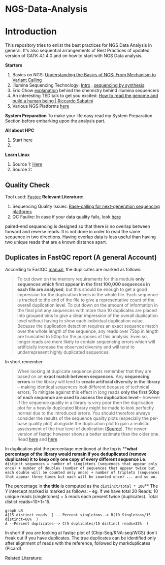 # NGS-Data-Analysis
# Introduction

This repository tries to enlist the best practices for NGS Data Analysis in general. It's also sequential arrangements of Best Practices of updated version of GATK 4.1.4.0 and on how to start with NGS Data analysis.

**Starters**
1. Basics on NGS: [Understanding the Basics of NGS: From Mechanism to Variant Calling](https://www.ncbi.nlm.nih.gov/pmc/articles/PMC4633438/pdf/40142_2015_Article_76.pdf)
2. Illumina Sequencing Technology: [Intro](https://www.youtube.com/watch?v=womKfikWlxM) , [sequencing by synthesis](https://www.youtube.com/watch?v=fCd6B5HRaZ8&t=38s)
3. Eric Chow [explanation](https://www.youtube.com/watch?v=kN8B7-Vhqww)  behind the chemistry behind Illumina sequencers
4. An interesting TED talk to get you excited: [How to read the genome and build a human being | Riccardo Sabatini](https://www.youtube.com/watch?v=s6rJLXq1Re0)
5. Various NGS Platforms [here](https://www.youtube.com/watch?v=jFCD8Q6qSTM)

**System Preparation**
To make your life easy read my System Preparation Section before embarking upon the analysis part.

**All about HPC**
1. Start [here](https://github.com/hbctraining/In-depth-NGS-Data-Analysis-Course/raw/master/sessionI/slides/HPC_intro_O2_09042018.pdf)
2. 


**Learn Linux** 
1. Source 1: [Here](https://hbctraining.github.io/Intro-to-Shell/lessons/01_the_filesystem.html)
2. Source 2: 

## **Quality Check**

Tool used: [Fastqc](https://www.bioinformatics.babraham.ac.uk/projects/fastqc/) 
**Relevant Literature:** 
1. Sequencing Quality Issues: [Base-calling for next-generation sequencing platforms](https://www.ncbi.nlm.nih.gov/pmc/articles/PMC3178052/pdf/bbq077.pdf)
2. QC Faulire: In case if your data quality fails, look [here](https://sequencing.qcfail.com/software/fastqc/)

paired-end sequencing is designed so that there is no overlap between forward and reverse reads. It is not done in order to read the same sequence in two directions. Having overlap data is less useful than having two unique reads that are a known distance apart.


## Duplicates in FastQC report (A general Account)

According to FastQC [manual](https://www.bioinformatics.babraham.ac.uk/projects/fastqc/Help/3%20Analysis%20Modules/8%20Duplicate%20Sequences.html), the duplicates are marked as follows:

> To cut down on the memory requirements for this module **only sequences which first appear in the first 100,000 sequences in each file are analysed**, but this should be enough to get a good impression for the duplication levels in the whole file. Each sequence is tracked to the end of the file to give a representative count of the overall duplication level. To cut down on the amount of information in the final plot any sequences with more than 10 duplicates are placed into grouped bins to give a clear impression of the overall duplication level without having to show each individual duplication value.
Because the duplication detection requires an exact sequence match over the whole length of the sequence, any reads over 75bp in length are truncated to 50bp for the purposes of this analysis. Even so, longer reads are more likely to contain sequencing errors which will artificially increase the observed diversity and will tend to underrepresent highly duplicated sequences.

In short remember

> When looking at duplicate sequence plots remember that they are based on an **exact match between sequences.** Any **sequencing errors** in the library will tend to **create artificial diversity in the library** – making identical sequences look different because of technical errors. To mitigate against this effect in long reads **only the first 50bp of each sequence are used to assess the duplication level –** however if the sequence quality in a library is very poor then the duplication plot for a heavily duplicated library might be made to look perfectly normal due to the introduced errors. You should therefore always consider the results of the sequence quality plots (especially the per-base quality plot) alongside the duplication plot to gain a realistic assessment of the true level of duplication ([Source](https://proteo.me.uk/2011/05/interpreting-the-duplicate-sequence-plot-in-fastqc/)).
> The newer version of fastqc however shows a better estimate than the older one. Read [here](http://proteo.me.uk/2013/09/a-new-way-to-look-at-duplication-in-fastqc-v0-11/) and [here](https://www.biostars.org/p/107402/). 

In duplication plot the percentage mentioned at the top is ****what percentage of the library would remain if you deduplicated (remove duplicates) it to keep only one copy of every different sequence i.e**.
`distinct sequences = number of singletons (sequences that appear only once) + number of doubles (number of sequences that appear twice but each double will be counted only once) + number of triplets (sequences that appear three times but each will be counted once) ... and so on.`

The percentage in **the title** is computed as the  `distinct/total * 100`**
The Y intercept marked is marked as follows: -  eg. if we have total 20 Reads: 10 unique reads (singletones) + 5 reads each present twice (duplicates). Total distict reads=10+1=15. 

```mermaid
graph LR
A[15 distinct reads  ] -- Percent singletons--> B(10 Singletons/15 distinct=66%  )
A --Percent duplicates--> C(5 duplicates/15 distinct reads=33%  )

```

In short if you are looking at fastqc plot of (Chip-Seq/RNA-seq/WGS) don't freak out if you have duplicates. The true duplicates can be identified only after alignment of reads with the reference, followed by markduplicates (Picard). 

Related Literature: 
